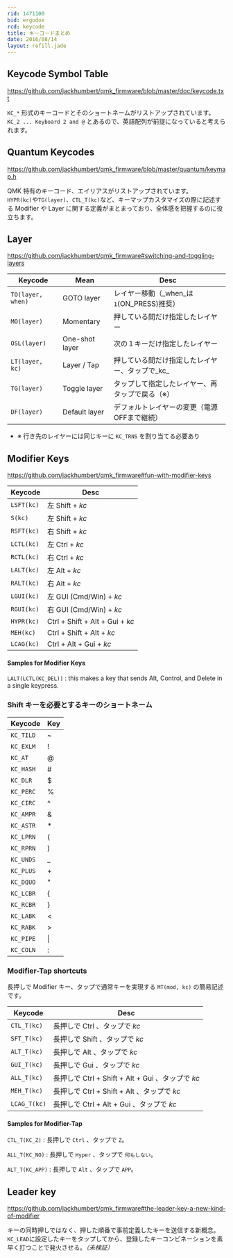 ```yaml
---
rid: 1471100
bid: ergodox
rcd: keycode
title: キーコードまとめ
date: 2016/08/14
layout: refill.jade
---
```


## Keycode Symbol Table
https://github.com/jackhumbert/qmk_firmware/blob/master/doc/keycode.txt

`KC_*` 形式のキーコードとそのショートネームがリストアップされています。  
`KC_2 ... Keyboard 2 and @` とあるので、英語配列が前提になっていると考えられます。


## Quantum Keycodes
https://github.com/jackhumbert/qmk_firmware/blob/master/quantum/keymap.h

QMK 特有のキーコード、エイリアスがリストアップされています。  
`HYPR(kc)`や`TG(layer)`、`CTL_T(kc)`など、キーマップカスタマイズの際に記述する
Modifier や Layer に関する定義がまとまっており、全体感を把握するのに役立ちます。


## Layer
https://github.com/jackhumbert/qmk_firmware#switching-and-toggling-layers

| Keycode           | Mean           | Desc                                    |
|-------------------|----------------|-----------------------------------------|
| `TO(layer, when)` | GOTO layer     | レイヤー移動（_when_は`1`(ON_PRESS)推奨） |
| `MO(layer)`       | Momentary      | 押している間だけ指定したレイヤー |
| `OSL(layer)`      | One-shot layer | 次の１キーだけ指定したレイヤー |
| `LT(layer, kc)`   | Layer / Tap    | 押している間だけ指定したレイヤー、タップで_kc_ |
| `TG(layer)`       | Toggle layer   | タップして指定したレイヤー、再タップで戻る（※） |
| `DF(layer)`       | Default layer  | デフォルトレイヤーの変更（電源OFFまで継続） |

- ※ 行き先のレイヤーには同じキーに `KC_TRNS` を割り当てる必要あり


## Modifier Keys
https://github.com/jackhumbert/qmk_firmware#fun-with-modifier-keys

| Keycode    | Desc          |
|------------|---------------|
| `LSFT(kc)` | 左 Shift + _kc_ |
| `S(kc)`    | 左 Shift + _kc_ |
| `RSFT(kc)` | 右 Shift + _kc_ |
| `LCTL(kc)` | 左 Ctrl + _kc_ |
| `RCTL(kc)` | 右 Ctrl + _kc_ |
| `LALT(kc)` | 左 Alt + _kc_ |
| `RALT(kc)` | 右 Alt + _kc_ |
| `LGUI(kc)` | 左 GUI (Cmd/Win) + _kc_ |
| `RGUI(kc)` | 右 GUI (Cmd/Win) + _kc_ |
| `HYPR(kc)` | Ctrl + Shift + Alt + Gui + _kc_ |
| `MEH(kc)`  | Ctrl + Shift + Alt + _kc_ |
| `LCAG(kc)` | Ctrl + Alt + Gui + _kc_ |

#### Samples for Modifier Keys

`LALT(LCTL(KC_DEL))`
: this makes a key that sends Alt, Control, and Delete in a single keypress.

### Shift キーを必要とするキーのショートネーム

| Keycode    | Key |
|------------|-----|
| `KC_TILD`  | ~ |
| `KC_EXLM`  | ! |
| `KC_AT`    | @ |
| `KC_HASH`  | # |
| `KC_DLR`   | $ |
| `KC_PERC`  | % |
| `KC_CIRC`  | ^ |
| `KC_AMPR`  | & |
| `KC_ASTR`  | * |
| `KC_LPRN`  | ( |
| `KC_RPRN`  | ) |
| `KC_UNDS`  | _ |
| `KC_PLUS`  | + |
| `KC_DQUO`  | " |
| `KC_LCBR`  | { |
| `KC_RCBR`  | } |
| `KC_LABK`  | < |
| `KC_RABK`  | > |
| `KC_PIPE`  | &#124; |
| `KC_COLN`  | : |

### Modifier-Tap shortcuts

長押しで Modifier キー、タップで通常キーを実現する `MT(mod, kc)` の簡易記述です。

| Keycode      | Desc |
|--------------|------|
| `CTL_T(kc)`  | 長押しで Ctrl 、タップで _kc_ |
| `SFT_T(kc)`  | 長押しで Shift 、タップで _kc_ |
| `ALT_T(kc)`  | 長押しで Alt 、タップで _kc_ |
| `GUI_T(kc)`  | 長押しで Gui 、タップで _kc_ |
| `ALL_T(kc)`  | 長押しで Ctrl + Shift + Alt + Gui 、タップで _kc_ |
| `MEH_T(kc)`  | 長押しで Ctrl + Shift + Alt 、タップで _kc_ |
| `LCAG_T(kc)` | 長押しで Ctrl + Alt + Gui 、タップで _kc_ |

#### Samples for Modifier-Tap

`CTL_T(KC_Z)`
: 長押しで `Ctrl` 、タップで `Z`。

`ALL_T(KC_NO)`
: 長押しで `Hyper` 、タップで `何もしない`。

`ALT_T(KC_APP)`
: 長押しで `Alt` 、タップで `APP`。


## Leader key
https://github.com/jackhumbert/qmk_firmware#the-leader-key-a-new-kind-of-modifier

キーの同時押しではなく、押した順番で事前定義したキーを送信する新概念。
`KC_LEAD`に設定したキーをタップしてから、登録したキーコンビネーションを素早く打つことで発火させる。_（未検証）_
